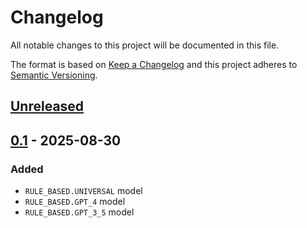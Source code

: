 # Changelog
All notable changes to this project will be documented in this file.

The format is based on [Keep a Changelog](http://keepachangelog.com/en/1.0.0/)
and this project adheres to [Semantic Versioning](http://semver.org/spec/v2.0.0.html).

## [Unreleased]
## [0.1] - 2025-08-30
### Added
- `RULE_BASED.UNIVERSAL` model
- `RULE_BASED.GPT_4` model
- `RULE_BASED.GPT_3_5` model


[Unreleased]: https://github.com/openscilab/tocount/compare/v0.1...dev
[0.1]: https://github.com/openscilab/tocount/compare/8385d46...v0.1